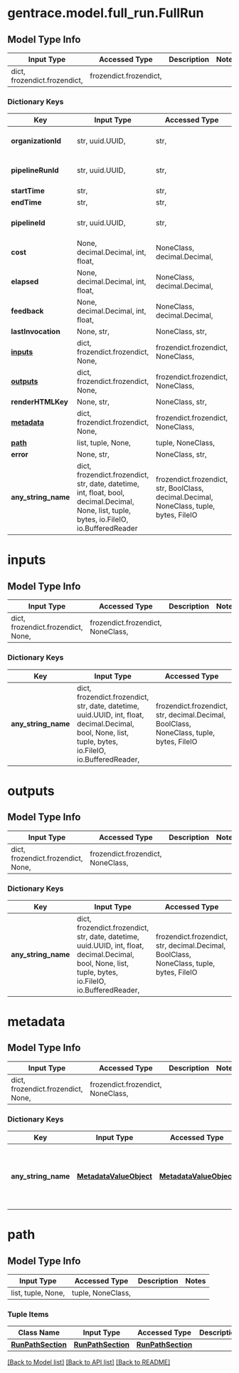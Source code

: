 # gentrace.model.full_run.FullRun

## Model Type Info
Input Type | Accessed Type | Description | Notes
------------ | ------------- | ------------- | -------------
dict, frozendict.frozendict,  | frozendict.frozendict,  |  | 

### Dictionary Keys
Key | Input Type | Accessed Type | Description | Notes
------------ | ------------- | ------------- | ------------- | -------------
**organizationId** | str, uuid.UUID,  | str,  |  | value must be a uuid
**pipelineRunId** | str, uuid.UUID,  | str,  |  | value must be a uuid
**startTime** | str,  | str,  |  | 
**endTime** | str,  | str,  |  | 
**pipelineId** | str, uuid.UUID,  | str,  |  | value must be a uuid
**cost** | None, decimal.Decimal, int, float,  | NoneClass, decimal.Decimal,  |  | [optional] 
**elapsed** | None, decimal.Decimal, int, float,  | NoneClass, decimal.Decimal,  |  | [optional] 
**feedback** | None, decimal.Decimal, int, float,  | NoneClass, decimal.Decimal,  |  | [optional] 
**lastInvocation** | None, str,  | NoneClass, str,  |  | [optional] 
**[inputs](#inputs)** | dict, frozendict.frozendict, None,  | frozendict.frozendict, NoneClass,  |  | [optional] 
**[outputs](#outputs)** | dict, frozendict.frozendict, None,  | frozendict.frozendict, NoneClass,  |  | [optional] 
**renderHTMLKey** | None, str,  | NoneClass, str,  |  | [optional] 
**[metadata](#metadata)** | dict, frozendict.frozendict, None,  | frozendict.frozendict, NoneClass,  |  | [optional] 
**[path](#path)** | list, tuple, None,  | tuple, NoneClass,  |  | [optional] 
**error** | None, str,  | NoneClass, str,  |  | [optional] 
**any_string_name** | dict, frozendict.frozendict, str, date, datetime, int, float, bool, decimal.Decimal, None, list, tuple, bytes, io.FileIO, io.BufferedReader | frozendict.frozendict, str, BoolClass, decimal.Decimal, NoneClass, tuple, bytes, FileIO | any string name can be used but the value must be the correct type | [optional]

# inputs

## Model Type Info
Input Type | Accessed Type | Description | Notes
------------ | ------------- | ------------- | -------------
dict, frozendict.frozendict, None,  | frozendict.frozendict, NoneClass,  |  | 

### Dictionary Keys
Key | Input Type | Accessed Type | Description | Notes
------------ | ------------- | ------------- | ------------- | -------------
**any_string_name** | dict, frozendict.frozendict, str, date, datetime, uuid.UUID, int, float, decimal.Decimal, bool, None, list, tuple, bytes, io.FileIO, io.BufferedReader,  | frozendict.frozendict, str, decimal.Decimal, BoolClass, NoneClass, tuple, bytes, FileIO | any string name can be used but the value must be the correct type | [optional]

# outputs

## Model Type Info
Input Type | Accessed Type | Description | Notes
------------ | ------------- | ------------- | -------------
dict, frozendict.frozendict, None,  | frozendict.frozendict, NoneClass,  |  | 

### Dictionary Keys
Key | Input Type | Accessed Type | Description | Notes
------------ | ------------- | ------------- | ------------- | -------------
**any_string_name** | dict, frozendict.frozendict, str, date, datetime, uuid.UUID, int, float, decimal.Decimal, bool, None, list, tuple, bytes, io.FileIO, io.BufferedReader,  | frozendict.frozendict, str, decimal.Decimal, BoolClass, NoneClass, tuple, bytes, FileIO | any string name can be used but the value must be the correct type | [optional]

# metadata

## Model Type Info
Input Type | Accessed Type | Description | Notes
------------ | ------------- | ------------- | -------------
dict, frozendict.frozendict, None,  | frozendict.frozendict, NoneClass,  |  | 

### Dictionary Keys
Key | Input Type | Accessed Type | Description | Notes
------------ | ------------- | ------------- | ------------- | -------------
**any_string_name** | [**MetadataValueObject**](MetadataValueObject.md) | [**MetadataValueObject**](MetadataValueObject.md) | any string name can be used but the value must be the correct type | [optional] 

# path

## Model Type Info
Input Type | Accessed Type | Description | Notes
------------ | ------------- | ------------- | -------------
list, tuple, None,  | tuple, NoneClass,  |  | 

### Tuple Items
Class Name | Input Type | Accessed Type | Description | Notes
------------- | ------------- | ------------- | ------------- | -------------
[**RunPathSection**](RunPathSection.md) | [**RunPathSection**](RunPathSection.md) | [**RunPathSection**](RunPathSection.md) |  | 

[[Back to Model list]](../../README.md#documentation-for-models) [[Back to API list]](../../README.md#documentation-for-api-endpoints) [[Back to README]](../../README.md)

